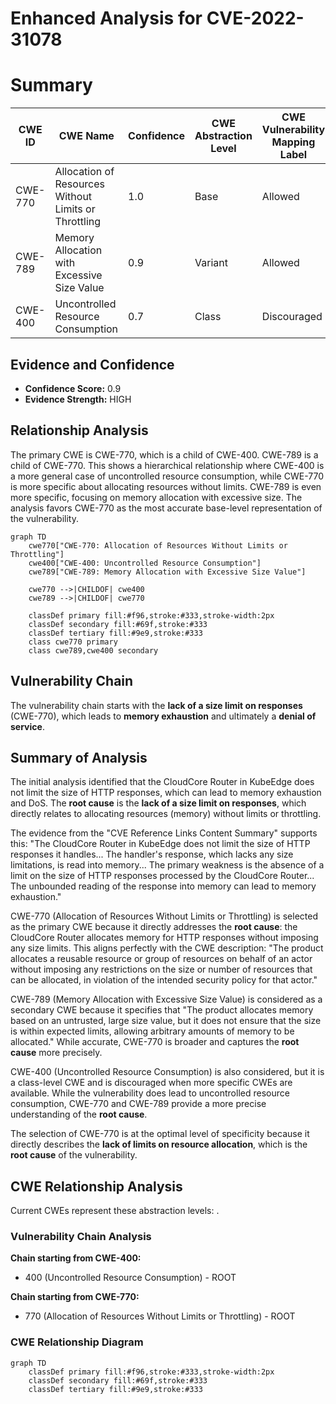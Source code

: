 # Enhanced Analysis for CVE-2022-31078

# Summary
| CWE ID | CWE Name | Confidence | CWE Abstraction Level | CWE Vulnerability Mapping Label | CWE-Vulnerability Mapping Notes |
|---|---|---|---|---|---|
| CWE-770 | Allocation of Resources Without Limits or Throttling | 1.0 | Base | Allowed | Primary CWE |
| CWE-789 | Memory Allocation with Excessive Size Value | 0.9 | Variant | Allowed | Secondary Candidate |
| CWE-400 | Uncontrolled Resource Consumption | 0.7 | Class | Discouraged | Secondary Candidate |

## Evidence and Confidence

*   **Confidence Score:** 0.9
*   **Evidence Strength:** HIGH

## Relationship Analysis
The primary CWE is CWE-770, which is a child of CWE-400. CWE-789 is a child of CWE-770. This shows a hierarchical relationship where CWE-400 is a more general case of uncontrolled resource consumption, while CWE-770 is more specific about allocating resources without limits. CWE-789 is even more specific, focusing on memory allocation with excessive size. The analysis favors CWE-770 as the most accurate base-level representation of the vulnerability.

```mermaid
graph TD
    cwe770["CWE-770: Allocation of Resources Without Limits or Throttling"]
    cwe400["CWE-400: Uncontrolled Resource Consumption"]
    cwe789["CWE-789: Memory Allocation with Excessive Size Value"]
    
    cwe770 -->|CHILDOF| cwe400
    cwe789 -->|CHILDOF| cwe770

    classDef primary fill:#f96,stroke:#333,stroke-width:2px
    classDef secondary fill:#69f,stroke:#333
    classDef tertiary fill:#9e9,stroke:#333
    class cwe770 primary
    class cwe789,cwe400 secondary
```

## Vulnerability Chain
The vulnerability chain starts with the **lack of a size limit on responses** (CWE-770), which leads to **memory exhaustion** and ultimately a **denial of service**.

## Summary of Analysis
The initial analysis identified that the CloudCore Router in KubeEdge does not limit the size of HTTP responses, which can lead to memory exhaustion and DoS. The **root cause** is the **lack of a size limit on responses**, which directly relates to allocating resources (memory) without limits or throttling.

The evidence from the "CVE Reference Links Content Summary" supports this: "The CloudCore Router in KubeEdge does not limit the size of HTTP responses it handles... The handler's response, which lacks any size limitations, is read into memory... The primary weakness is the absence of a limit on the size of HTTP responses processed by the CloudCore Router... The unbounded reading of the response into memory can lead to memory exhaustion."

CWE-770 (Allocation of Resources Without Limits or Throttling) is selected as the primary CWE because it directly addresses the **root cause**: the CloudCore Router allocates memory for HTTP responses without imposing any size limits. This aligns perfectly with the CWE description: "The product allocates a reusable resource or group of resources on behalf of an actor without imposing any restrictions on the size or number of resources that can be allocated, in violation of the intended security policy for that actor."

CWE-789 (Memory Allocation with Excessive Size Value) is considered as a secondary CWE because it specifies that "The product allocates memory based on an untrusted, large size value, but it does not ensure that the size is within expected limits, allowing arbitrary amounts of memory to be allocated." While accurate, CWE-770 is broader and captures the **root cause** more precisely.

CWE-400 (Uncontrolled Resource Consumption) is also considered, but it is a class-level CWE and is discouraged when more specific CWEs are available. While the vulnerability does lead to uncontrolled resource consumption, CWE-770 and CWE-789 provide a more precise understanding of the **root cause**.

The selection of CWE-770 is at the optimal level of specificity because it directly describes the **lack of limits on resource allocation**, which is the **root cause** of the vulnerability.


## CWE Relationship Analysis

Current CWEs represent these abstraction levels: .


### Vulnerability Chain Analysis

**Chain starting from CWE-400:**
- 400 (Uncontrolled Resource Consumption) - ROOT


**Chain starting from CWE-770:**
- 770 (Allocation of Resources Without Limits or Throttling) - ROOT



### CWE Relationship Diagram

```mermaid
graph TD
    classDef primary fill:#f96,stroke:#333,stroke-width:2px
    classDef secondary fill:#69f,stroke:#333
    classDef tertiary fill:#9e9,stroke:#333
```